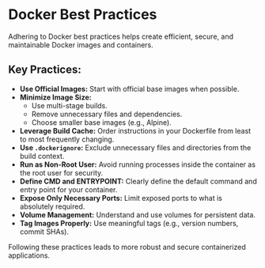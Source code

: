 # Docker Best Practices

Adhering to Docker best practices helps create efficient, secure, and maintainable Docker images and containers.

## Key Practices:

*   **Use Official Images:** Start with official base images when possible.
*   **Minimize Image Size:**
    *   Use multi-stage builds.
    *   Remove unnecessary files and dependencies.
    *   Choose smaller base images (e.g., Alpine).
*   **Leverage Build Cache:** Order instructions in your Dockerfile from least to most frequently changing.
*   **Use `.dockerignore`:** Exclude unnecessary files and directories from the build context.
*   **Run as Non-Root User:** Avoid running processes inside the container as the root user for security.
*   **Define CMD and ENTRYPOINT:** Clearly define the default command and entry point for your container.
*   **Expose Only Necessary Ports:** Limit exposed ports to what is absolutely required.
*   **Volume Management:** Understand and use volumes for persistent data.
*   **Tag Images Properly:** Use meaningful tags (e.g., version numbers, commit SHAs).

Following these practices leads to more robust and secure containerized applications.